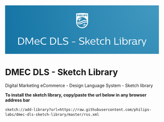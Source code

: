 ![cover](readme-images/cover-baner.png)
# DMEC DLS - Sketch Library

Digital Marketing eCommerce - Design Language System - Sketch library

**To install the sketch library, copy/paste the url below in any browser address bar** 

```
sketch://add-library?url=https://raw.githubusercontent.com/philips-labs/dmec-dls-sketch-library/master/rss.xml
```
